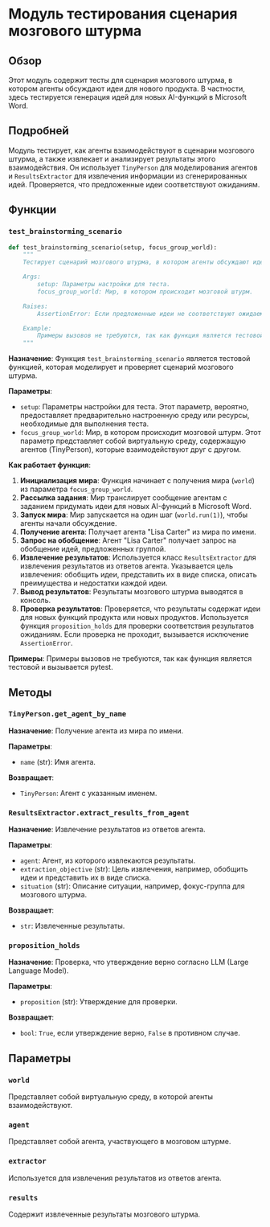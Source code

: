 # Модуль тестирования сценария мозгового штурма

## Обзор

Этот модуль содержит тесты для сценария мозгового штурма, в котором агенты обсуждают идеи для нового продукта. В частности, здесь тестируется генерация идей для новых AI-функций в Microsoft Word.

## Подробней

Модуль тестирует, как агенты взаимодействуют в сценарии мозгового штурма, а также извлекает и анализирует результаты этого взаимодействия.  Он использует `TinyPerson` для моделирования агентов и `ResultsExtractor` для извлечения информации из сгенерированных идей. Проверяется, что предложенные идеи соответствуют ожиданиям.

## Функции

### `test_brainstorming_scenario`

```python
def test_brainstorming_scenario(setup, focus_group_world):
    """
    Тестирует сценарий мозгового штурма, в котором агенты обсуждают идеи для нового продукта.

    Args:
        setup: Параметры настройки для теста.
        focus_group_world: Мир, в котором происходит мозговой штурм.

    Raises:
        AssertionError: Если предложенные идеи не соответствуют ожидаемым.

    Example:
        Примеры вызовов не требуются, так как функция является тестовой и вызывается pytest.
    """
```

**Назначение**:
Функция `test_brainstorming_scenario` является тестовой функцией, которая моделирует и проверяет сценарий мозгового штурма.

**Параметры**:
- `setup`: Параметры настройки для теста. Этот параметр, вероятно, предоставляет предварительно настроенную среду или ресурсы, необходимые для выполнения теста.
- `focus_group_world`: Мир, в котором происходит мозговой штурм.  Этот параметр представляет собой виртуальную среду, содержащую агентов (TinyPerson), которые взаимодействуют друг с другом.

**Как работает функция**:

1.  **Инициализация мира**: Функция начинает с получения мира (`world`) из параметра `focus_group_world`.
2.  **Рассылка задания**:  Мир транслирует сообщение агентам с заданием придумать идеи для новых AI-функций в Microsoft Word.
3.  **Запуск мира**: Мир запускается на один шаг (`world.run(1)`), чтобы агенты начали обсуждение.
4.  **Получение агента**: Получает агента "Lisa Carter" из мира по имени.
5.  **Запрос на обобщение**: Агент "Lisa Carter" получает запрос на обобщение идей, предложенных группой.
6.  **Извлечение результатов**: Используется класс `ResultsExtractor` для извлечения результатов из ответов агента. Указывается цель извлечения: обобщить идеи, представить их в виде списка, описать преимущества и недостатки каждой идеи.
7.  **Вывод результатов**: Результаты мозгового штурма выводятся в консоль.
8.  **Проверка результатов**:  Проверяется, что результаты содержат идеи для новых функций продукта или новых продуктов. Используется функция `proposition_holds` для проверки соответствия результатов ожиданиям. Если проверка не проходит, вызывается исключение `AssertionError`.

**Примеры**:
Примеры вызовов не требуются, так как функция является тестовой и вызывается pytest.

## Методы

### `TinyPerson.get_agent_by_name`

**Назначение**: Получение агента из мира по имени.

**Параметры**:

-   `name` (str): Имя агента.

**Возвращает**:

-   `TinyPerson`: Агент с указанным именем.

### `ResultsExtractor.extract_results_from_agent`

**Назначение**: Извлечение результатов из ответов агента.

**Параметры**:

-   `agent`: Агент, из которого извлекаются результаты.
-   `extraction_objective` (str): Цель извлечения, например, обобщить идеи и представить их в виде списка.
-   `situation` (str): Описание ситуации, например, фокус-группа для мозгового штурма.

**Возвращает**:

-   `str`: Извлеченные результаты.

### `proposition_holds`

**Назначение**: Проверка, что утверждение верно согласно LLM (Large Language Model).

**Параметры**:

-   `proposition` (str): Утверждение для проверки.

**Возвращает**:

-   `bool`: `True`, если утверждение верно, `False` в противном случае.

## Параметры

### `world`

Представляет собой виртуальную среду, в которой агенты взаимодействуют.

### `agent`

Представляет собой агента, участвующего в мозговом штурме.

### `extractor`

Используется для извлечения результатов из ответов агента.

### `results`

Содержит извлеченные результаты мозгового штурма.